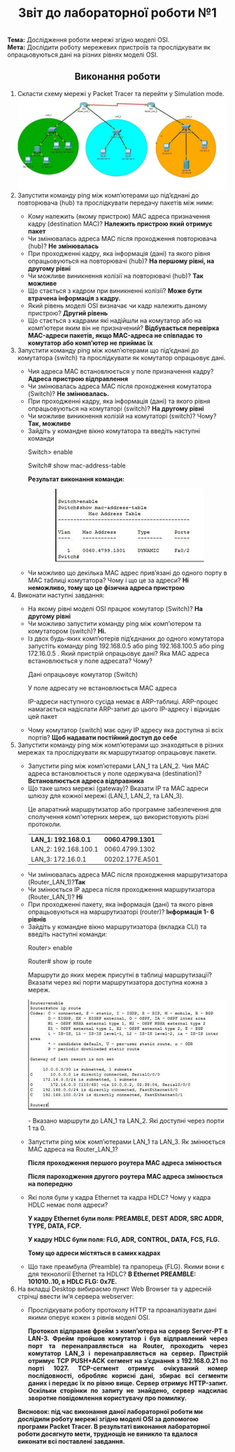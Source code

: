<h1 align="center">Звіт до лабораторної роботи №1</h1> <br>
<strong>Тема:</strong> Дослідження роботи мережі згідно моделі OSI.<br>
<strong>Мета:</strong> Дослідити роботу мережевих пристроїв та прослідкувати як опрацьовуються дані на різних рівнях моделі OSI.<br>
<h2 align="center">Виконання роботи</h2>
<ol>
<li>Скласти схему мережі у Packet Tracer та перейти у Simulation mode. </li>
<img src="https://github.com/SofiiaBazivTR31/Baziv_TR31_TOTM2020/blob/master/LAB1/1.jpg">
<li>Запустити команду ping між комп’ютерами що під’єднані до повторювача (hub) та прослідкувати передачу пакетів між ними:</li>
  <ul>
    <li>Кому належить (якому пристрою) MAC адреса призначення кадру (destination МАС)? 
  <b>Належить пристрою який отримує пакет</b>
    </li> 
    <li>Чи змінювалась адреса MAC після проходження повторювача (hub)? <b>Не змінювалась</b></li> 
   <li>При проходженні кадру, яка інформація (дані) та якого рівня опрацьовуються на повторювачі (hub)? <b>На першому рівні, на другому рівні</b></li> 
  <li>Чи можливе виникнення колізії на повторювачі (hub)? 
	<b>Так можливе</b></li> 
  <li>Що стається з кадром при виникненні колізії? 
	<b>Може бути втрачена інформація з кадру.</b></li>
  <li>Який рівень моделі OSI визначає чи кадр належить даному пристрою? 
	<b>Другий рівень</b></li>
  <li>Що стається з кадрами які надійшли на комутатор або на комп’ютери яким він не призначений? 
	<b>Відбувається перевірка MAC-адреси пакетів, якщо  MAC-адреса не співпадає то комутатор або комп’ютер не приймає їх</b>
	</li>
   </ul>
<li>Запустити команду ping між комп’ютерами що під’єднані до комутатора (switch) та прослідкувати як комутатор опрацьовує дані.</li>
  <ul>
	  <li>Чия адреса MAC встановлюється у поле призначення кадру? 
<b>Адреса пристрою відправлення</b></li>
	  <li>Чи змінювалась адреса MAC після проходження комутатора (Switch)? 
		<b>Не змінювалась.</b></li>
	  <li>При проходженні кадру, яка інформація (дані) та якого рівня опрацьовуються на комутаторі (switch)? 
		<b>На другому рівні</b> </li>
	  <li>Чи можливе виникнення колізій на комутаторі (switch)? Чому? 
	<b>Так, можливе</b></li>
	  <li>Зайдіть у командне вікно комутатора та введіть наступні команди <p>Switch> enable</p>
<p>Switch# show mac-address-table</p> <b>Результат виконання команди:</b> <p align="center"><img src="https://github.com/SofiiaBazivTR31/Baziv_TR31_TOTM2020/blob/master/LAB1/2.jpg"></p> </li>
	  <li>Чи можливо що декілька МАС адрес прив’язані до одного порту в МАС таблиці комутатора? Чому і що це за адреси? 
	<b>Ні неможливо, тому що це фізична адреса пристрою</b></li>
  </ul>	
  <li>Виконати наступні завдання:</li>
   <ul>
	<li>На якому рівні моделі OSI працює комутатор (Switch)? 
	<b>На другому рівні</b></li>
	<li>Чи можливо запустити команду ping між комп’ютером та комутатором (switch)? 
	<b>Ні.</b></li>
	<li>Із двох будь-яких комп’ютерів під’єднаних до одного комутатора запустіть команду ping 192.168.0.5 або ping 192.168.100.5 або ping 172.16.0.5 . Який пристрій опрацьовує дані? Яка МАС адреса встановлюється у поле адресата? Чому? <p>Дані опрацьовує комутатор (Switch)</p> <p>У поле адресату не встановлюється MAC адреса</p> <p>IP-адреси наступного сусіда немає в ARP-таблиці. ARP-процес намагається надіслати ARP-запит до цього  IP-адресу і відкидає цей пакет</p>
	</li>
	<li>Чому комутатор (switch) має одну ІР адресу яка доступна зі всіх портів? 
	<b>Щоб надавати постійний доступ до себе</b></li>
   </ul>
   <li>Запустити команду ping між комп’ютерами що знаходяться в різних мережах та прослідкувати як маршрутизатор опрацьовує пакети.</li>
  	 <ul>
		<li>Запустити ping між комп’ютерами LAN_1 та LAN_2. Чия МАС адреса встановлюється у поле одержувача (destination)? 
			<b>Встановлюється адреса відправника</b></li>
		<li>Що таке шлюз мережі (gateway)? Вказати IP та МАС адреси шлюзу для кожної мережі (LAN_1, LAN_2, та LAN_3). <p>Це апаратний маршрутизатор або програмне забезпечення для сполучення комп'ютерних мереж, що використовують різні протоколи.</p>
			<table>
					<tr>
    						<th>LAN_1: 192.168.0.1</th>
    						<th>0060.4799.1301</th>
   					</tr>
   					<tr>
    						<td>LAN_2: 192.168.100.1</td>
    						<td>0060.4799.1302</td>
					</tr>
					<tr>
    						<td>LAN_3: 172.16.0.1</td>
    						<td>00202.177E.A501</td>
					</tr>
			</table> </li>
	<li>Чи змінювалась адреса MAC після проходження маршрутизатора (Router_LAN_1)?<b>Так</b></li>
			<li>Чи змінюється ІР адреса після проходження маршрутизатора (Router_LAN_1)? <b>Ні</b></li>
		<li>При проходженні пакету, яка інформація (дані) та якого рівня опрацьовуються на маршрутизаторі (router)? 		
		<b>Інформація 1- 6 рівнів</b></li>
		<li>Зайдіть у командне вікно маршрутизатора (вкладка CLI) та введіть наступні команди:
			<p>Router> enable</p> <p>Router# show ip route</p> <p>Маршрути до яких мереж присутні в таблиці маршрутизації? 	Вказати через які порти маршрутизатора доступна кожна з мереж.</p> <p align="center"><img src="https://github.com/SofiiaBazivTR31/Baziv_TR31_TOTM2020/blob/master/LAB1/3.jpg"></p><p>- Вказано маршрути до LAN_1 та LAN_2. Які доступні через порти 1 та 0.</p></li>
		<li>Запустити ping між комп’ютерами LAN_1 та LAN_3. Як змінюється МАС адреса на Router_LAN_1? <b><p>Після проходження першого роутера МАС адреса змінюється</p> <p>Після пароходження другого роутера МАС адреса змінюється на попередню</p> </b></li>
		<li>Які поля були у кадра Ethernet та кадра HDLC? Чому у кадра HDLC немає поля адреси? <b> <p>У кадру Ethernet були поля: PREAMBLE, DEST ADDR, SRC ADDR, TYPE, DATA, FCP.</p>
	<p>У кадру HDLC були поля: FLG, ADR, CONTROL, DATA, FCS, FLG.</p>
	<p>Тому що адреси містяться в самих кадрах</></b>
</li>
		<li>Що таке преамбула (Preamble) та прапорець (FLG). Якими вони є для технології Ethernet та HDLC? <b>В Ethernet PREAMBLE: 101010..10, в HDLC FLG: 0x7E.</b></li>
	</ul>
<li>На вкладці Desktop вибираємо пункт Web Browser та у адресній стрічці ввести ім’я сервера webserver:</li>
	<ul>
		<li>Прослідкувати роботу протоколу HTTP та проаналізувати дані якими оперує кожен з рівнів моделі OSI. <p  align="justify"><b>Протокол відправив фрейм з комп’ютера на сервер Server-PT в LAN-3. Фрейм пройшов комутатор і був відправлений через порт та перенаправляється на Router, проходить через комутатор LAN_3 і перенаправляється на сервер.
Пристрій отримує TCP PUSH+ACK сегмент на з’єднання з 192.168.0.21 по порті 1027.
TCP-сегмент отримує очікуваний номер послідовності, обробляє корисні дані,  збирає всі сегменти даних і передає їх по рівню вище. Сервер отримує HTTP-запит. Оскільки сторінки по запиту не знайдено, сервер надсилає зворотне повідомлення користувачу про помилку.</p>
</b</li>
	</ul
</ol>
<strong>Висновок:</strong> під час виконання даної лабораторної роботи ми дослідили роботу мережі згідно моделі OSI за допомогою програми Packet Tracer. В результаті виконання лабораторної роботи досягнуто мети, труднощів не виникло та вдалося виконати всі поставлені завдання.


